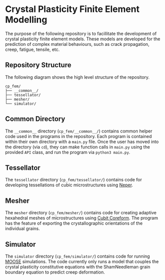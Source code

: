 # Crystal Plasticity Finite Element Modelling

The purpose of the following repository is to facillitate the development of crystal plasticity finite element models. These models are developed for the prediction of complex material behaviours, such as crack propagation, creep, fatigue, tensile, etc.

## Repository Structure

The following diagram shows the high level structure of the repository. 

```
cp_fem/
├── __common__/
├── tessellator/
├── mesher/
└── simulator/
```

## Common Directory

The `__common__` directory (`cp_fem/__common__/`) contains common helper code used in the programs in the repository. Each program is contained within their own directory with a `main.py` file. Once the user has moved into the directory (via `cd`), they can make function calls in `main.py` using the provided `API` class, and run the program via `python3 main.py`.

## Tessellator

The `tessellator` directory (`cp_fem/tessellator/`) contains code for developing tessellations of cubic microstructures using [Neper](https://github.com/neperfepx/neper).

## Mesher

The `mesher` directory (`cp_fem/mesher/`) contains code for creating adaptive hexahedral meshes of microstructures using [Cubit Coreform](https://coreform.com/products/coreform-cubit/). The program has the feature of exporting the crystallographic orientations of the individual grains.

## Simulator

The `simulator` directory (`cp_fem/simulator/`) contains code for running [MOOSE](https://github.com/idaholab/moose) simulations. The code currently only runs a model that couples the crystal plasticity constitutive equations with the ShamNeedleman grain boundary equation to predict creep deformation.
